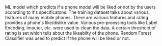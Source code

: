ML model which predicts if a phone model will be liked or not by the users according to it's specificatons.
The training dataset talks about various features of many mobile phones. There are various features and rating provides a phone's like/dislike value.
Various pre-proessing tools like Label Encoding, Imputer, etc. were used to clean the data.
A certain threshold of rating is set which tells about the likeabilty of the phone.
Random Forest Classifier was used to predict if the phone will be liked or not.
